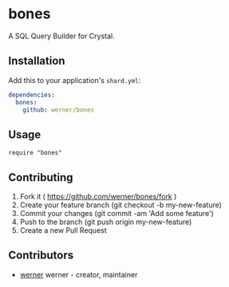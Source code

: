 # bones

A SQL Query Builder for Crystal.


## Installation

Add this to your application's `shard.yml`:

```yaml
dependencies:
  bones:
    github: werner/bones
```

## Usage

```crystal
require "bones"
```

## Contributing

1. Fork it ( https://github.com/werner/bones/fork )
2. Create your feature branch (git checkout -b my-new-feature)
3. Commit your changes (git commit -am 'Add some feature')
4. Push to the branch (git push origin my-new-feature)
5. Create a new Pull Request

## Contributors

- [werner](https://github.com/werner) werner - creator, maintainer
